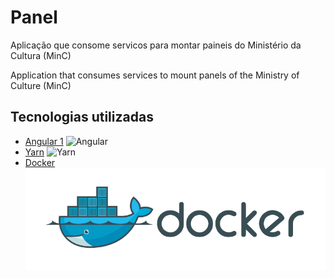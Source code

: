 # Panel
Aplicação que consome servicos para montar paineis do Ministério da Cultura (MinC)

Application that consumes services to mount panels of the Ministry of Culture (MinC)

## Tecnologias utilizadas
- [Angular 1](https://github.com/angular/angular)
![Angular](https://angular.io/resources/images/logos/angular2/angular.svg)
- [Yarn](https://github.com/yarnpkg/yarn)
![Yarn](https://github.com/yarnpkg/assets/raw/master/yarn-kitten-full.png?raw=true)
- [Docker](https://github.com/docker/docker)
![Docker](https://github.com/docker/docker/raw/master/docs/static_files/docker-logo-compressed.png)